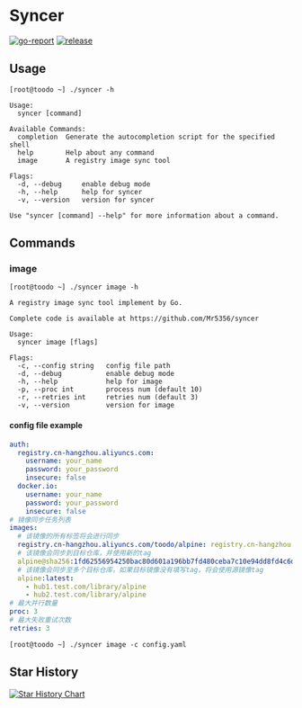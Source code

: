 # Syncer
[![go-report](https://goreportcard.com/badge/github.com/MR5356/syncer)](https://goreportcard.com/report/github.com/MR5356/syncer)
[![release](https://img.shields.io/github/v/release/MR5356/syncer)](https://github.com/MR5356/syncer/releases)

## Usage
```shell
[root@toodo ~] ./syncer -h

Usage:
  syncer [command]

Available Commands:
  completion  Generate the autocompletion script for the specified shell
  help        Help about any command
  image       A registry image sync tool

Flags:
  -d, --debug     enable debug mode
  -h, --help      help for syncer
  -v, --version   version for syncer

Use "syncer [command] --help" for more information about a command.
```

## Commands
### image
```shell
[root@toodo ~] ./syncer image -h

A registry image sync tool implement by Go.

Complete code is available at https://github.com/Mr5356/syncer

Usage:
  syncer image [flags]

Flags:
  -c, --config string   config file path
  -d, --debug           enable debug mode
  -h, --help            help for image
  -p, --proc int        process num (default 10)
  -r, --retries int     retries num (default 3)
  -v, --version         version for image
```
#### config file example
```yaml
auth:
  registry.cn-hangzhou.aliyuncs.com:
    username: your_name
    password: your_password
    insecure: false
  docker.io:
    username: your_name
    password: your_password
    insecure: false
# 镜像同步任务列表
images:
  # 该镜像的所有标签将会进行同步
  registry.cn-hangzhou.aliyuncs.com/toodo/alpine: registry.cn-hangzhou.aliyuncs.com/toodo/test
  # 该镜像会同步到目标仓库，并使用新的tag
  alpine@sha256:1fd62556954250bac80d601a196bb7fd480ceba7c10e94dd8fd4c6d1c08783d5: registry.cn-hangzhou.aliyuncs.com/toodo/test:alpine-latest
  # 该镜像会同步至多个目标仓库，如果目标镜像没有填写tag，将会使用源镜像tag
  alpine:latest:
    - hub1.test.com/library/alpine
    - hub2.test.com/library/alpine
# 最大并行数量
proc: 3
# 最大失败重试次数
retries: 3
```

```shell
[root@toodo ~] ./syncer image -c config.yaml
```

## Star History

[![Star History Chart](https://api.star-history.com/svg?repos=Mr5356/syncer&type=Date)](https://star-history.com/#Mr5356/syncer&Date)
